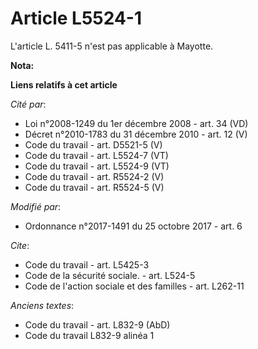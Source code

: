 # Article L5524-1

L'article L. 5411-5 n'est pas applicable à Mayotte.

**Nota:**



**Liens relatifs à cet article**

_Cité par_:

  - Loi n°2008-1249 du 1er décembre 2008 - art. 34 (VD)
  - Décret n°2010-1783 du 31 décembre 2010 - art. 12 (V)
  - Code du travail - art. D5521-5 (V)
  - Code du travail - art. L5524-7 (VT)
  - Code du travail - art. L5524-9 (VT)
  - Code du travail - art. R5524-2 (V)
  - Code du travail - art. R5524-5 (V)

_Modifié par_:

  - Ordonnance n°2017-1491 du 25 octobre 2017 - art. 6

_Cite_:

  - Code du travail - art. L5425-3
  - Code de la sécurité sociale. - art. L524-5
  - Code de l'action sociale et des familles - art. L262-11

_Anciens textes_:

  - Code du travail - art. L832-9 (AbD)
  - Code du travail L832-9 alinéa 1
